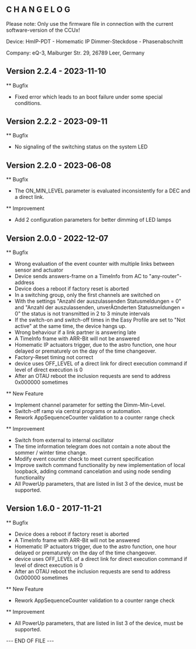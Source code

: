 C H A N G E L O G
-----------------

Please note: Only use the firmware file in connection with the current software-version of the CCUx!

Device:      HmIP-PDT - Homematic IP Dimmer-Steckdose - Phasenabschnitt

Company:     eQ-3, Maiburger Str. 29, 26789 Leer, Germany



Version 2.2.4 - 2023-11-10
--------------------------------------------------------------

** Bugfix
   * Fixed error which leads to an boot failure under some special conditions. 



Version 2.2.2 - 2023-09-11
--------------------------------------------------------------

** Bugfix
   * No signaling of the switching status on the system LED



Version 2.2.0 - 2023-06-08
--------------------------------------------------------------

** Bugfix
   * The ON_MIN_LEVEL parameter is evaluated inconsistently for a DEC and a direct link.

** Improvement
   * Add 2 configuration parameters for better dimming of LED lamps



Version 2.0.0 - 2022-12-07
--------------------------------------------------------------

** Bugfix
   * Wrong evaluation of the event counter with multiple links between sensor and actuator
   * Device sends answers-frame on a TimeInfo from AC to "any-router"-address 
   * Device does a reboot if factory reset is aborted
   * In a switching group, only the first channels are switched on
   * With the settings "Anzahl der auszulassenden Statusmeldungen = 0" and "Anzahl der auszulassenden, unverÃ¤nderten Statusmeldungen = 0" the status is not transmitted in 2 to 3 minute intervals
   * If the switch-on and switch-off times in the Easy Profile are set to "Not active" at the same time, the device hangs up.
   * Wrong behaviour if a link partner is answering late
   * A TimeInfo frame with ARR-Bit will not be answered
   * Homematic IP actuators trigger, due to the astro function, one hour delayed or prematurely on the day of the time changeover.
   * Factory-Reset timing not correct
   * device uses OFF_LEVEL of a direct link for direct execution command if level of direct execution is 0
   * After an OTAU reboot the inclusion requests are send to address 0x000000 sometimes

** New Feature
   * Implement channel parameter for setting the Dimm-Min-Level.
   * Switch-off ramp via central programs or automation.
   * Rework AppSequenceCounter validation to a counter range check

** Improvement
   * Switch from external to internal oscillator
   * The time information telegram does not contain a note about the sommer / winter time change.
   * Modify event counter check to meet current specification
   * Improve switch command functionality by new implementation of local loopback, adding command cancelation and using node sending functionality
   * All PowerUp parameters, that are listed in list 3 of the device, must be supported.



Version 1.6.0 - 2017-11-21
--------------------------------------------------------------

** Bugfix
   * Device does a reboot if factory reset is aborted
   * A TimeInfo frame with ARR-Bit will not be answered
   * Homematic IP actuators trigger, due to the astro function, one hour delayed or prematurely on the day of the time changeover.
   * device uses OFF_LEVEL of a direct link for direct execution command if level of direct execution is 0
   * After an OTAU reboot the inclusion requests are send to address 0x000000 sometimes

** New Feature
   * Rework AppSequenceCounter validation to a counter range check

** Improvement
   * All PowerUp parameters, that are listed in list 3 of the device, must be supported.



--- END OF FILE ---
